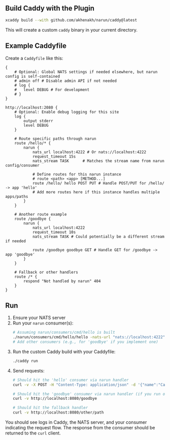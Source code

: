 ## Build Caddy with the Plugin



```sh
xcaddy build --with github.com/akhenakh/narun/caddy@latest
```

This will create a custom `caddy` binary in your current directory.

## Example Caddyfile

Create a `Caddyfile` like this:

```caddyfile
{
	# Optional: Global NATS settings if needed elsewhere, but narun config is self-contained
	# admin off # Disable admin API if not needed
	# log {
	#  	level DEBUG # For development
	# }
}

http://localhost:2080 {
	# Optional: Enable debug logging for this site
	log {
	 	output stderr
	 	level DEBUG
	}

	# Route specific paths through narun
	route /hello/* {
		narun {
			nats_url localhost:4222 # Or nats://localhost:4222
			request_timeout 15s
			nats_stream TASK      # Matches the stream name from narun config/consumer

			# Define routes for this narun instance
			# route <path> <app> [METHOD...]
			route /hello/ hello POST PUT # Handle POST/PUT for /hello/ -> app 'hello'
			# Add more routes here if this instance handles multiple apps/paths
		}
	}

	# Another route example
	route /goodbye {
		narun {
			nats_url localhost:4222
			request_timeout 10s
			nats_stream TASK # Could potentially be a different stream if needed

			route /goodbye goodbye GET # Handle GET for /goodbye -> app 'goodbye'
		}
	}

	# Fallback or other handlers
	route /* {
		respond "Not handled by narun" 404
	}
}

```

## Run

1.  Ensure your NATS server
2.  Run your `narun` consumer(s):
    ```bash
    # Assuming narun/consumers/cmd/hello is built
    ./narun/consumers/cmd/hello/hello -nats-url "nats://localhost:4222" -stream "TASK" -app "hello"
    # Add other consumers (e.g., for 'goodbye' if you implement one)
    ```
3.  Run the custom Caddy build with your Caddyfile:
    ```bash
    ./caddy run
    ```
4.  Send requests:
    ```bash
    # Should hit the 'hello' consumer via narun handler
    curl -v -X POST -H "Content-Type: application/json" -d '{"name":"Caddy User"}' http://localhost:8080/hello/

    # Should hit the 'goodbye' consumer via narun handler (if you run one)
    curl -v http://localhost:8080/goodbye

    # Should hit the fallback handler
    curl -v http://localhost:8080/other/path
    ```

You should see logs in Caddy, the NATS server, and your consumer indicating the request flow. The response from the consumer should be returned to the `curl` client.
